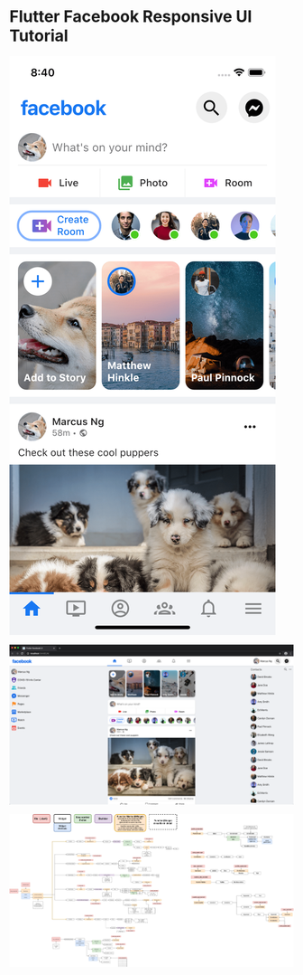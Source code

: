 # Flutter Facebook Responsive UI Tutorial

![Mobile Screenshot](screenshots/facebook-mobile.png)

![Web Screenshot](screenshots/facebook-web.png)

![Widget & File Structure Diagram](screenshots/widget_file_structure_diagram.png)
